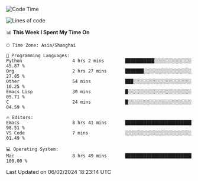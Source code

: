 <!--START_SECTION:waka-->
![Code Time](http://img.shields.io/badge/Code%20Time-1%2C792%20hrs%204%20mins-blue)

![Lines of code](https://img.shields.io/badge/From%20Hello%20World%20I%27ve%20Written-288.0%20thousand%20lines%20of%20code-blue)

📊 **This Week I Spent My Time On** 

```text
🕑︎ Time Zone: Asia/Shanghai

💬 Programming Languages: 
Python                   4 hrs 2 mins        ███████████░░░░░░░░░░░░░░   45.87 % 
Org                      2 hrs 27 mins       ███████░░░░░░░░░░░░░░░░░░   27.85 % 
Other                    54 mins             ███░░░░░░░░░░░░░░░░░░░░░░   10.25 % 
Emacs Lisp               30 mins             █░░░░░░░░░░░░░░░░░░░░░░░░   05.71 % 
C                        24 mins             █░░░░░░░░░░░░░░░░░░░░░░░░   04.59 % 

🔥 Editors: 
Emacs                    8 hrs 41 mins       █████████████████████████   98.51 % 
VS Code                  7 mins              ░░░░░░░░░░░░░░░░░░░░░░░░░   01.49 % 

💻 Operating System: 
Mac                      8 hrs 49 mins       █████████████████████████   100.00 % 
```


 Last Updated on 06/02/2024 18:23:14 UTC
<!--END_SECTION:waka-->
